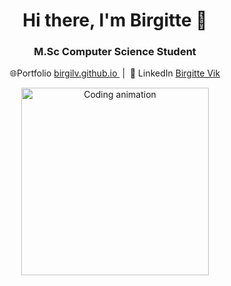 <h1 align="center">Hi there, I'm Birgitte 👋</h1>
<h3 align="center">M.Sc Computer Science Student</h3>

<p align="center">
  🌐Portfolio 
  <a href="https://birgilv.github.io/" target="_blank">
    birgilv.github.io
  </a> &nbsp;|&nbsp;
  💼 LinkedIn 
  <a href="https://www.linkedin.com/in/birgitte-vik-a043a5b9/" target="_blank">
    Birgitte Vik
  </a>
</p>

<p align="center">
  <img alt="Coding animation" width="300" src="https://cdn.dribbble.com/users/1277312/screenshots/14733298/media/39b1045e593737587dd60e42c8422d1f.gif" />
</p>

